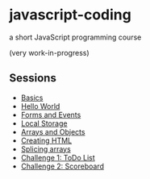 # javascript-coding
a short JavaScript programming course

(very work-in-progress) 

## Sessions

- [Basics](worksheets/00-programming-basics.md)
- [Hello World](worksheets/01-hello-world.md)
- [Forms and Events](worksheets/02-forms-and-events.md)
- [Local Storage](worksheets/03-local-storage.md)
- [Arrays and Objects](worksheets/04-arrays-objects.md)
- [Creating HTML](worksheets/05-dom-manipulation.md)
- [Splicing arrays](worksheets/06-splicing-arrays.md)
- [Challenge 1: ToDo List](worksheets/07-challenge-todo.md)
- [Challenge 2: Scoreboard](worksheets/08-scoreboard.md)
